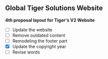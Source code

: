## Global Tiger Solutions Website

**4th proposal layout for Tiger's V2 Website**

- [ ] Update the website
- [ ] Remove outdated content
- [ ] Remodeling the footer part
- [x] Update the copyright year
- [ ] Revise words
